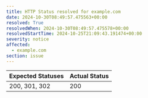```yaml
---
title: HTTP Status resolved for example.com
date: 2024-10-30T08:49:57.475563+00:00
resolved: True
resolvedWhen: 2024-10-30T08:49:57.475578+00:00
resolvedStartTime: 2024-10-25T21:09:43.191474+00:00
severity: notice
affected:
  - example.com
section: issue
---
```


| Expected Statuses | Actual Status  |
|-------------------|----------------|
| 200, 301, 302 | 200 |
